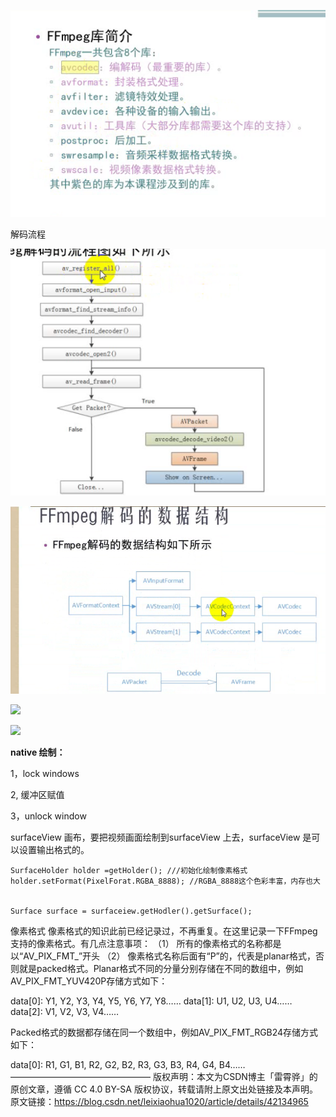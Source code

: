 ![](01.png)

解码流程

![](02.png)







![](03.png)







![](C:\Users\gzbbxu\Desktop\video_audio\ffmpe库简介\04.png)



![](C:\Users\gzbbxu\Desktop\video_audio\ffmpe库简介\05.png)

**native 绘制：**

1，lock windows

2, 缓冲区赋值

3，unlock window





surfaceView 画布，要把视频画面绘制到surfaceView 上去，surfaceView 是可以设置输出格式的。



```
SurfaceHolder holder =getHolder(); ///初始化绘制像素格式
holder.setFormat(PixelForat.RGBA_8888); //RGBA_8888这个色彩丰富，内存也大


Surface surface = surfaceiew.getHodler().getSurface();
```





像素格式
像素格式的知识此前已经记录过，不再重复。在这里记录一下FFmpeg支持的像素格式。有几点注意事项：
（1）       所有的像素格式的名称都是以“AV_PIX_FMT_”开头
（2）       像素格式名称后面有“P”的，代表是planar格式，否则就是packed格式。Planar格式不同的分量分别存储在不同的数组中，例如AV_PIX_FMT_YUV420P存储方式如下：

data[0]: Y1, Y2, Y3, Y4, Y5, Y6, Y7, Y8……
data[1]: U1, U2, U3, U4……
data[2]: V1, V2, V3, V4……

Packed格式的数据都存储在同一个数组中，例如AV_PIX_FMT_RGB24存储方式如下：

data[0]: R1, G1, B1, R2, G2, B2, R3, G3, B3, R4, G4, B4……
————————————————
版权声明：本文为CSDN博主「雷霄骅」的原创文章，遵循 CC 4.0 BY-SA 版权协议，转载请附上原文出处链接及本声明。
原文链接：https://blog.csdn.net/leixiaohua1020/article/details/42134965







